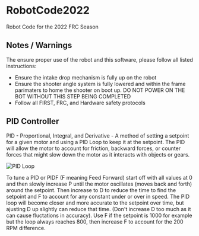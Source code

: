 # RobotCode2022
Robot Code for the 2022 FRC Season

## Notes / Warnings
The ensure proper use of the robot and this software, please follow all listed instructions:

- Ensure the intake drop mechanism is fully up on the robot
- Ensure the shooter angle system is fully lowered and within the frame parimaters to home the shooter on boot up. DO NOT POWER ON THE BOT WITHOUT THIS STEP BEING COMPLETED
- Follow all FIRST, FRC, and Hardware safety protocols

## PID Controller
PID - Proportional, Integral, and Derivative - A method of setting a setpoint for a given motor and using a PID Loop to keep it at the setpoint. The PID will allow the motor to account for friction, backward forces, or counter forces that might slow down the motor as it interacts with objects or gears.

![PID Loop](https://media.discordapp.net/attachments/578396462480621568/942794011607978024/unknown.png)

To tune a PID or PIDF (F meaning Feed Forward) start off with all values at 0 and then slowly increase P until the motor oscillates (moves back and forth) around the setpoint. Then increase to D to reduce the time to find the setpoint and F to account for any constant under or over in speed. The PID loop will become closer and more accurate to the setpoint over time, but ajusting D up slightly can reduce that time. (Don't increase D too much as it can cause fluctations in accuracy). Use F if the setpoint is 1000 for example but the loop always reaches 800, then increase F to account for the 200 RPM difference.